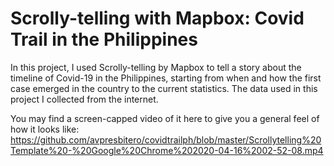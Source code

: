 # Scrolly-telling with Mapbox: Covid Trail in the Philippines

In this project, I used Scrolly-telling by Mapbox to tell a story about the timeline of Covid-19 in the Philippines, starting from when and how the first case emerged in the country to the current statistics. The data used in this project I collected from the internet. 

You may find a screen-capped video of it here to give you a general feel of how it looks like: https://github.com/avpresbitero/covidtrailph/blob/master/Scrollytelling%20Template%20-%20Google%20Chrome%202020-04-16%2002-52-08.mp4
